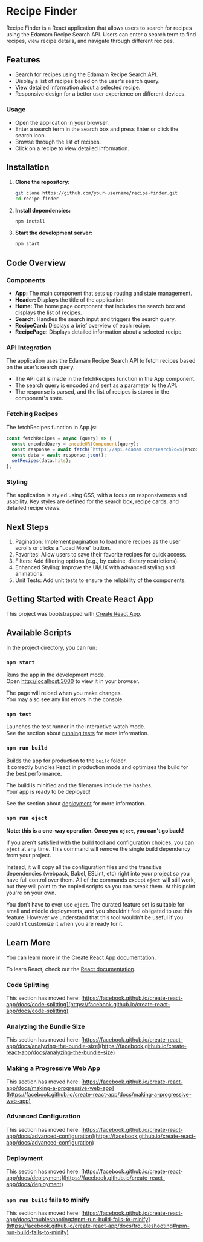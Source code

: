 # Recipe Finder

Recipe Finder is a React application that allows users to search for recipes using the Edamam Recipe Search API. Users can enter a search term to find recipes, view recipe details, and navigate through different recipes.

## Features

- Search for recipes using the Edamam Recipe Search API.
- Display a list of recipes based on the user's search query.
- View detailed information about a selected recipe.
- Responsive design for a better user experience on different devices.

### Usage 

- Open the application in your browser.
- Enter a search term in the search box and press Enter or click the search icon.
- Browse through the list of recipes.
- Click on a recipe to view detailed information.

## Installation

1. **Clone the repository:**
   ```sh
   git clone https://github.com/your-username/recipe-finder.git
   cd recipe-finder

2. **Install dependencies:**
   ```sh
   npm install

3. **Start the development server:**
   ```sh
   npm start

## Code Overview

### Components

- **App:** The main component that sets up routing and state management.
- **Header:** Displays the title of the application.
- **Home:** The home page component that includes the search box and displays the list of recipes.
- **Search:** Handles the search input and triggers the search query.
- **RecipeCard:** Displays a brief overview of each recipe.
- **RecipePage:** Displays detailed information about a selected recipe.

### API Integration

The application uses the Edamam Recipe Search API to fetch recipes based on the user's search query.

- The API call is made in the fetchRecipes function in the App component.
- The search query is encoded and sent as a parameter to the API.
- The response is parsed, and the list of recipes is stored in the component's state.

### Fetching Recipes

The fetchRecipes function in App.js:

   ```jsx
   const fetchRecipes = async (query) => {
     const encodedQuery = encodeURIComponent(query);
     const response = await fetch(`https://api.edamam.com/search?q=${encodedQuery}&app_id=YOUR_APP_ID&app_key=YOUR_APP_KEY&to=20`);
     const data = await response.json();
     setRecipes(data.hits);
   };
```

### Styling

The application is styled using CSS, with a focus on responsiveness and usability. Key styles are defined for the search box, recipe cards, and detailed recipe views.

## Next Steps

1. Pagination: Implement pagination to load more recipes as the user scrolls or clicks a "Load More" button.
2. Favorites: Allow users to save their favorite recipes for quick access.
3. Filters: Add filtering options (e.g., by cuisine, dietary restrictions).
4. Enhanced Styling: Improve the UI/UX with advanced styling and animations.
5. Unit Tests: Add unit tests to ensure the reliability of the components.


## Getting Started with Create React App

This project was bootstrapped with [Create React App](https://github.com/facebook/create-react-app).

## Available Scripts

In the project directory, you can run:

### `npm start`

Runs the app in the development mode.\
Open [http://localhost:3000](http://localhost:3000) to view it in your browser.

The page will reload when you make changes.\
You may also see any lint errors in the console.

### `npm test`

Launches the test runner in the interactive watch mode.\
See the section about [running tests](https://facebook.github.io/create-react-app/docs/running-tests) for more information.

### `npm run build`

Builds the app for production to the `build` folder.\
It correctly bundles React in production mode and optimizes the build for the best performance.

The build is minified and the filenames include the hashes.\
Your app is ready to be deployed!

See the section about [deployment](https://facebook.github.io/create-react-app/docs/deployment) for more information.

### `npm run eject`

**Note: this is a one-way operation. Once you `eject`, you can't go back!**

If you aren't satisfied with the build tool and configuration choices, you can `eject` at any time. This command will remove the single build dependency from your project.

Instead, it will copy all the configuration files and the transitive dependencies (webpack, Babel, ESLint, etc) right into your project so you have full control over them. All of the commands except `eject` will still work, but they will point to the copied scripts so you can tweak them. At this point you're on your own.

You don't have to ever use `eject`. The curated feature set is suitable for small and middle deployments, and you shouldn't feel obligated to use this feature. However we understand that this tool wouldn't be useful if you couldn't customize it when you are ready for it.

## Learn More

You can learn more in the [Create React App documentation](https://facebook.github.io/create-react-app/docs/getting-started).

To learn React, check out the [React documentation](https://reactjs.org/).

### Code Splitting

This section has moved here: [https://facebook.github.io/create-react-app/docs/code-splitting](https://facebook.github.io/create-react-app/docs/code-splitting)

### Analyzing the Bundle Size

This section has moved here: [https://facebook.github.io/create-react-app/docs/analyzing-the-bundle-size](https://facebook.github.io/create-react-app/docs/analyzing-the-bundle-size)

### Making a Progressive Web App

This section has moved here: [https://facebook.github.io/create-react-app/docs/making-a-progressive-web-app](https://facebook.github.io/create-react-app/docs/making-a-progressive-web-app)

### Advanced Configuration

This section has moved here: [https://facebook.github.io/create-react-app/docs/advanced-configuration](https://facebook.github.io/create-react-app/docs/advanced-configuration)

### Deployment

This section has moved here: [https://facebook.github.io/create-react-app/docs/deployment](https://facebook.github.io/create-react-app/docs/deployment)

### `npm run build` fails to minify

This section has moved here: [https://facebook.github.io/create-react-app/docs/troubleshooting#npm-run-build-fails-to-minify](https://facebook.github.io/create-react-app/docs/troubleshooting#npm-run-build-fails-to-minify)

